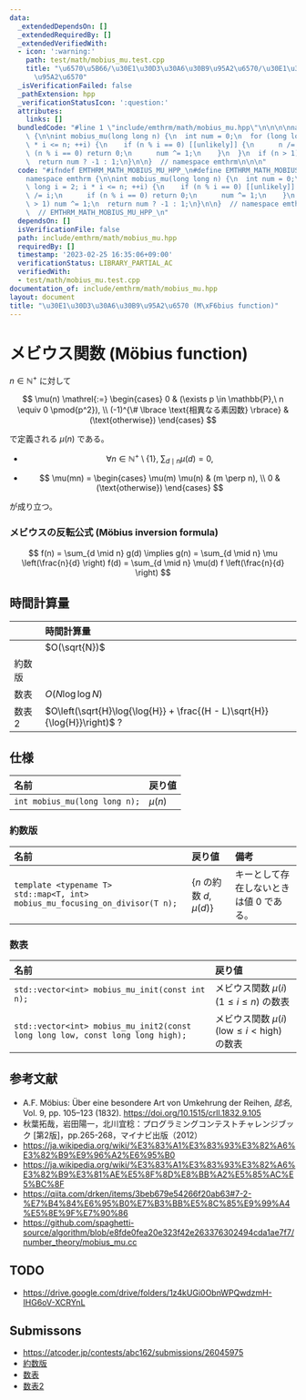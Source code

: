 ```yaml
---
data:
  _extendedDependsOn: []
  _extendedRequiredBy: []
  _extendedVerifiedWith:
  - icon: ':warning:'
    path: test/math/mobius_mu.test.cpp
    title: "\u6570\u5B66/\u30E1\u30D3\u30A6\u30B9\u95A2\u6570/\u30E1\u30D3\u30A6\u30B9\
      \u95A2\u6570"
  _isVerificationFailed: false
  _pathExtension: hpp
  _verificationStatusIcon: ':question:'
  attributes:
    links: []
  bundledCode: "#line 1 \"include/emthrm/math/mobius_mu.hpp\"\n\n\n\nnamespace emthrm\
    \ {\n\nint mobius_mu(long long n) {\n  int num = 0;\n  for (long long i = 2; i\
    \ * i <= n; ++i) {\n    if (n % i == 0) [[unlikely]] {\n      n /= i;\n      if\
    \ (n % i == 0) return 0;\n      num ^= 1;\n    }\n  }\n  if (n > 1) num ^= 1;\n\
    \  return num ? -1 : 1;\n}\n\n}  // namespace emthrm\n\n\n"
  code: "#ifndef EMTHRM_MATH_MOBIUS_MU_HPP_\n#define EMTHRM_MATH_MOBIUS_MU_HPP_\n\n\
    namespace emthrm {\n\nint mobius_mu(long long n) {\n  int num = 0;\n  for (long\
    \ long i = 2; i * i <= n; ++i) {\n    if (n % i == 0) [[unlikely]] {\n      n\
    \ /= i;\n      if (n % i == 0) return 0;\n      num ^= 1;\n    }\n  }\n  if (n\
    \ > 1) num ^= 1;\n  return num ? -1 : 1;\n}\n\n}  // namespace emthrm\n\n#endif\
    \  // EMTHRM_MATH_MOBIUS_MU_HPP_\n"
  dependsOn: []
  isVerificationFile: false
  path: include/emthrm/math/mobius_mu.hpp
  requiredBy: []
  timestamp: '2023-02-25 16:35:06+09:00'
  verificationStatus: LIBRARY_PARTIAL_AC
  verifiedWith:
  - test/math/mobius_mu.test.cpp
documentation_of: include/emthrm/math/mobius_mu.hpp
layout: document
title: "\u30E1\u30D3\u30A6\u30B9\u95A2\u6570 (M\xF6bius function)"
---
```


# メビウス関数 (Möbius function)

$n \in \mathbb{N}^+$ に対して

$$
  \mu(n) \mathrel{:=}
  \begin{cases}
    0 & (\exists p \in \mathbb{P},\ n \equiv 0 \pmod{p^2}), \\
    (-1)^{\# \lbrace \text{相異なる素因数} \rbrace} & (\text{otherwise})
  \end{cases}
$$

で定義される $\mu(n)$ である。

- $$
    \forall n \in \mathbb{N}^+ \setminus \lbrace 1 \rbrace,\ \sum_{d \mid n} \mu(d) = 0,
  $$

- $$
    \mu(mn) =
    \begin{cases}
      \mu(m) \mu(n) & (m \perp n), \\
      0 & (\text{otherwise})
    \end{cases}
  $$

が成り立つ。


### メビウスの反転公式 (Möbius inversion formula)

$$
  f(n) = \sum_{d \mid n} g(d) \implies g(n) = \sum_{d \mid n} \mu \left(\frac{n}{d} \right) f(d) = \sum_{d \mid n} \mu(d) f \left(\frac{n}{d} \right)
$$


## 時間計算量

||時間計算量|
|:--|:--|
||$O(\sqrt{N})$|
|約数版||
|数表|$O(N\log{\log{N}})$|
|数表2|$O\left(\sqrt{H}\log{\log{H}} + \frac{(H - L)\sqrt{H}}{\log{H}}\right)$ ?|


## 仕様

|名前|戻り値|
|:--|:--|
|`int mobius_mu(long long n);`|$\mu(n)$|


### 約数版

|名前|戻り値|備考|
|:--|:--|:--|
|`template <typename T>`<br>`std::map<T, int> mobius_mu_focusing_on_divisor(T n);`|$\lbrace n \text{ の約数 } d, \mu(d) \rbrace$|キーとして存在しないときは値 $0$ である。|


### 数表

|名前|戻り値|
|:--|:--|
|`std::vector<int> mobius_mu_init(const int n);`|メビウス関数 $\mu(i)$ ($1 \leq i \leq n$) の数表|
|`std::vector<int> mobius_mu_init2(const long long low, const long long high);`|メビウス関数 $\mu(i)$ ($\mathrm{low} \leq i < \mathrm{high}$) の数表|


## 参考文献

- A.F. Möbius: Über eine besondere Art von Umkehrung der Reihen, *誌名*, Vol. 9, pp. 105–123 (1832). https://doi.org/10.1515/crll.1832.9.105
- 秋葉拓哉，岩田陽一，北川宜稔：プログラミングコンテストチャレンジブック \[第2版\]，pp.265-268，マイナビ出版（2012）
- https://ja.wikipedia.org/wiki/%E3%83%A1%E3%83%93%E3%82%A6%E3%82%B9%E9%96%A2%E6%95%B0
- https://ja.wikipedia.org/wiki/%E3%83%A1%E3%83%93%E3%82%A6%E3%82%B9%E3%81%AE%E5%8F%8D%E8%BB%A2%E5%85%AC%E5%BC%8F
- https://qiita.com/drken/items/3beb679e54266f20ab63#7-2-%E7%B4%84%E6%95%B0%E7%B3%BB%E5%8C%85%E9%99%A4%E5%8E%9F%E7%90%86
- https://github.com/spaghetti-source/algorithm/blob/e8fde0fea20e323f42e263376302494cda1ae7f7/number_theory/mobius_mu.cc


## TODO

- https://drive.google.com/drive/folders/1z4kUGi0ObnWPQwdzmH-IHG6oV-XCRYnL


## Submissons

- https://atcoder.jp/contests/abc162/submissions/26045975
- [約数版](https://atcoder.jp/contests/abc162/submissions/26046320)
- [数表](https://atcoder.jp/contests/abc162/submissions/26046042)
- [数表2](https://atcoder.jp/contests/abc162/submissions/26046148)
